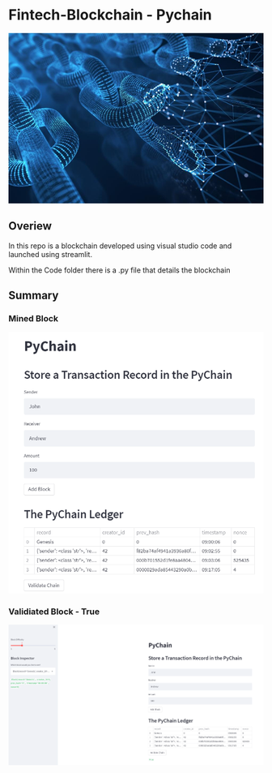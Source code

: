 # Fintech-Blockchain - Pychain

![image](Images/blockchain_image.jpg)

## Overiew 

In this repo is a blockchain developed using visual studio code and launched using streamlit.

Within the Code folder there is a .py file that details the blockchain 

## Summary

### Mined Block
![image_add](Images/2.png)

### Validiated Block - True
![image_add](Images/3.png)

